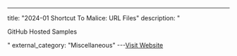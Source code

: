 ---
title: "2024-01 Shortcut To Malice: URL Files"
description: "

GitHub Hosted Samples

"
external_category: "Miscellaneous"
---[Visit Website](https://inquest.net/blog/shortcut-to-malice-url-files/)

